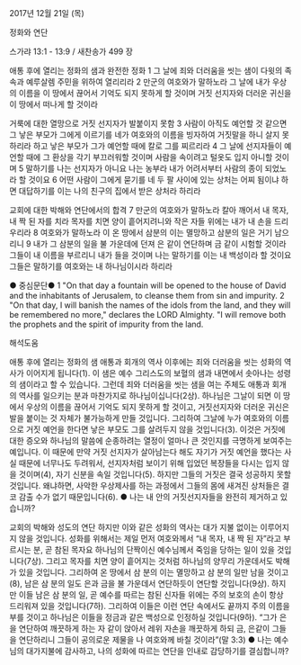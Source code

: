 2017년 12월 21일 (목)

정화와 연단



스가랴 13:1 - 13:9 / 새찬송가 499 장


애통 후에 열리는 정화의 샘과 완전한 정화
1 그 날에 죄와 더러움을 씻는 샘이 다윗의 족속과 예루살렘 주민을 위하여 열리리라
2 만군의 여호와가 말하노라 그 날에 내가 우상의 이름을 이 땅에서 끊어서 기억도 되지 못하게 할 것이며 거짓 선지자와 더러운 귀신을 이 땅에서 떠나게 할 것이라

거룩에 대한 열망으로 거짓 선지자가 발붙이지 못함
3 사람이 아직도 예언할 것 같으면 그 낳은 부모가 그에게 이르기를 네가 여호와의 이름을 빙자하여 거짓말을 하니 살지 못하리라 하고 낳은 부모가 그가 예언할 때에 칼로 그를 찌르리라 4 그 날에 선지자들이 예언할 때에 그 환상을 각기 부끄러워할 것이며 사람을 속이려고 털옷도 입지 아니할 것이며 5 말하기를 나는 선지자가 아니요 나는 농부라 내가 어려서부터 사람의 종이 되었노라 할 것이요 6 어떤 사람이 그에게 묻기를 네 두 팔 사이에 있는 상처는 어찌 됨이냐 하면 대답하기를 이는 나의 친구의 집에서 받은 상처라 하리라

교회에 대한 박해와 연단에서의 합격
7 만군의 여호와가 말하노라 칼아 깨어서 내 목자, 내 짝 된 자를 치라 목자를 치면 양이 흩어지려니와 작은 자들 위에는 내가 내 손을 드리우리라 8 여호와가 말하노라 이 온 땅에서 삼분의 이는 멸망하고 삼분의 일은 거기 남으리니 9 내가 그 삼분의 일을 불 가운데에 던져 은 같이 연단하며 금 같이 시험할 것이라 그들이 내 이름을 부르리니 내가 들을 것이며 나는 말하기를 이는 내 백성이라 할 것이요 그들은 말하기를 여호와는 내 하나님이시라 하리라

● 중심문단● 1 "On that day a fountain will be opened to the house of David and the inhabitants of Jerusalem, to cleanse them from sin and impurity. 2 "On that day, I will banish the names of the idols from the land, and they will be remembered no more," declares the LORD Almighty. "I will remove both the prophets and the spirit of impurity from the land.

해석도움





애통 후에 열리는 정화의 샘
애통과 회개의 역사 이후에는 죄와 더러움을 씻는 성화의 역사가 이어지게 됩니다(1). 이 샘은 예수 그리스도의 보혈의 샘과 내면에서 솟아나는 성령의 샘이라고 할 수 있습니다. 그런데 죄와 더러움을 씻는 샘을 여는 주체도 애통과 회개의 역사를 일으키는 분과 마찬가지로 하나님이십니다(2상). 하나님은 그날이 되면 이 땅에서 우상의 이름을 끊어서 기억도 되지 못하게 할 것이고, 거짓선지자와 더러운 귀신은 발을 붙이는 것 자체가 불가능하게 만들 것입니다. 그리하여 그날에 누가 여호와의 이름으로 거짓 예언을 한다면 낳은 부모도 그를 살려두지 않을 것입니다(3). 이것은 거짓에 대한 증오와 하나님의 말씀에 순종하려는 열정이 얼마나 큰 것인지를 극명하게 보여주는 예입니다. 이 때문에 만약 거짓 선지자가 살아남는다 해도 자기가 거짓 예언을 했다는 사실 때문에 너무나도 두려워서, 선지자처럼 보이기 위해 입었던 복장들을 다시는 입지 않을 것이며(4), 자기 신분을 속일 것입니다(5). 하지만 그들의 거짓은 결국 성공하지 못할 것입니다. 왜냐하면, 사악한 우상제사를 하는 과정에서 그들의 몸에 새겨진 상처들은 결코 감출 수가 없기 때문입니다(6).
● 나는 내 안의 거짓선지자들을 완전히 제거하고 있습니까?

교회의 박해와 성도의 연단
하지만 이와 같은 성화의 역사는 대가 지불 없이는 이루어지지 않을 것입니다. 성화를 위해서는 제일 먼저 여호와께서 “내 목자, 내 짝 된 자”라고 부르시는 분, 곧 참된 목자요 하나님의 단짝이신 예수님께서 죽임을 당하는 일이 있을 것입니다(7상). 그리고 목자를 치면 양이 흩어지는 것처럼 하나님의 양무리 가운데서도 박해가 있을 것입니다. 그리하여 온 땅에서 삼 분의 이는 멸망하고 삼 분의 일만 남을 것이고(8), 남은 삼 분의 일도 은과 금을 불 가운데서 연단하듯이 연단할 것입니다(9상). 하지만 이들 남은 삼 분의 일, 곧 예수를 따르는 참된 신자들 위에는 주의 보호의 손이 항상 드리워져 있을 것입니다(7하). 그리하여 이들은 이런 연단 속에서도 끝까지 주의 이름을 부를 것이고 하나님은 이들을 정금과 같은 백성으로 인정하실 것입니다(9하). “그가 은을 연단하여 깨끗하게 하는 자 같이 앉아서 레위 자손을 깨끗하게 하되 금, 은같이 그들을 연단하리니 그들이 공의로운 제물을 나 여호와께 바칠 것이라”(말 3:3)
● 나는 예수님의 대가지불에 감사하고, 나의 성화에 따르는 연단을 인내로 감당하기를 결심합니까?